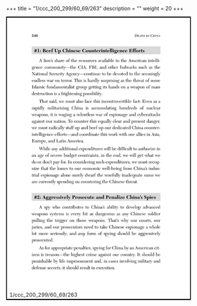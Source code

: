 +++
title = "1/ccc_200_299/60_69/263"
description = ""
weight = 20
+++

<table style="border:2px solid black;max-width:800px;max-height:800px;" 
><tr><td><img class="center-fit-jpg"
src="/jpg_/out_jpg_dbc_263.jpg"  >1/ccc_200_299/60_69/263</img></td></tr></table>